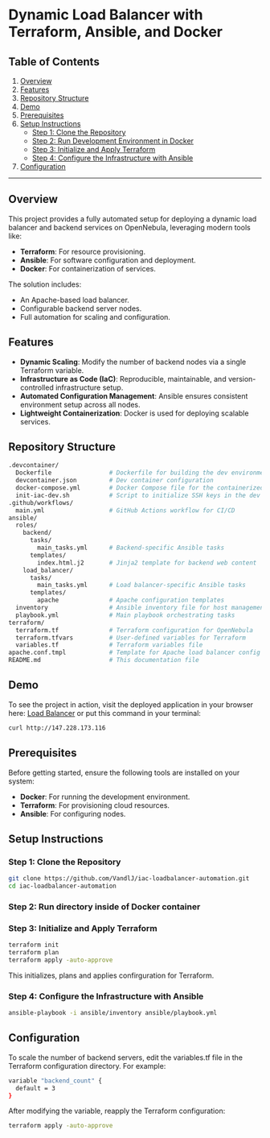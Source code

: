 # Dynamic Load Balancer with Terraform, Ansible, and Docker

## Table of Contents
1. [Overview](#overview)  
2. [Features](#features)  
3. [Repository Structure](#repository-structure)
4. [Demo](#demo) 
5. [Prerequisites](#prerequisites)  
6. [Setup Instructions](#setup-instructions)  
   - [Step 1: Clone the Repository](#step-1-clone-the-repository)  
   - [Step 2: Run Development Environment in Docker](#step-2-run-development-environment-in-docker)  
   - [Step 3: Initialize and Apply Terraform](#step-3-initialize-and-apply-terraform)  
   - [Step 4: Configure the Infrastructure with Ansible](#step-4-configure-the-infrastructure-with-ansible)  
7. [Configuration](#configuration)   

---

## Overview
This project provides a fully automated setup for deploying a dynamic load balancer and backend services on OpenNebula, leveraging modern tools like:
- **Terraform**: For resource provisioning.
- **Ansible**: For software configuration and deployment.
- **Docker**: For containerization of services.

The solution includes:
-	An Apache-based load balancer.
-	Configurable backend server nodes.
-	Full automation for scaling and configuration.

## Features
- **Dynamic Scaling**: Modify the number of backend nodes via a single Terraform variable.
- **Infrastructure as Code (IaC)**: Reproducible, maintainable, and version-controlled infrastructure setup.
- **Automated Configuration Management**: Ansible ensures consistent environment setup across all nodes.
- **Lightweight Containerization**: Docker is used for deploying scalable services.

## Repository Structure

```bash
.devcontainer/
  Dockerfile                # Dockerfile for building the dev environment
  devcontainer.json         # Dev container configuration
  docker-compose.yml        # Docker Compose file for the containerized dev environment
  init-iac-dev.sh           # Script to initialize SSH keys in the dev container
.github/workflows/
  main.yml                  # GitHub Actions workflow for CI/CD
ansible/
  roles/
    backend/
      tasks/
        main_tasks.yml      # Backend-specific Ansible tasks
      templates/
        index.html.j2       # Jinja2 template for backend web content
    load_balancer/
      tasks/
        main_tasks.yml      # Load balancer-specific Ansible tasks
      templates/
        apache              # Apache configuration templates
  inventory                 # Ansible inventory file for host management
  playbook.yml              # Main playbook orchestrating tasks
terraform/
  terraform.tf              # Terraform configuration for OpenNebula
  terraform.tfvars          # User-defined variables for Terraform
  variables.tf              # Terraform variables file
apache.conf.tmpl            # Template for Apache load balancer config
README.md                   # This documentation file
```

## Demo
To see the project in action, visit the deployed application in your browser here:
<a href="http://147.228.173.116" target="_blank">Load Balancer</a>
or put this command in your terminal:
```bash
curl http://147.228.173.116
```

## Prerequisites
Before getting started, ensure the following tools are installed on your system:
- **Docker**: For running the development environment.
- **Terraform**: For provisioning cloud resources.
- **Ansible**: For configuring nodes.

## Setup Instructions
### Step 1: Clone the Repository
```bash
git clone https://github.com/VandlJ/iac-loadbalancer-automation.git
cd iac-loadbalancer-automation
```

### Step 2: Run directory inside of Docker container

### Step 3: Initialize and Apply Terraform
```bash
terraform init
terraform plan
terraform apply -auto-approve
```
This initializes, plans and applies confirguration for Terraform.

### Step 4: Configure the Infrastructure with Ansible
```bash
ansible-playbook -i ansible/inventory ansible/playbook.yml
```

## Configuration
To scale the number of backend servers, edit the variables.tf file in the Terraform configuration directory. For example:
```bash
variable "backend_count" {
  default = 3
}
```
After modifying the variable, reapply the Terraform configuration:
```bash
terraform apply -auto-approve
```
